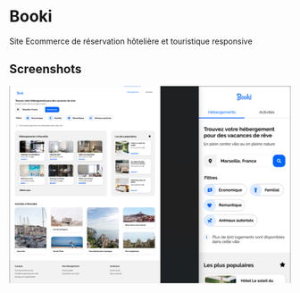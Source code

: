 
# Booki

Site Ecommerce de réservation hôtelière et touristique responsive


## Screenshots

![App Screenshot](/Docs/Maquettes/BookiScreen.png)


